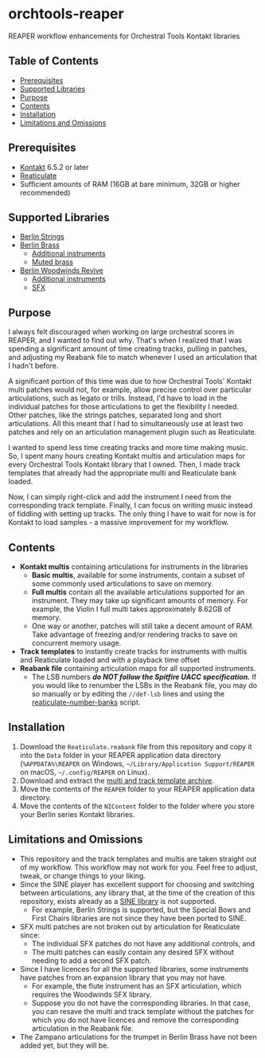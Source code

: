 # orchtools-reaper

REAPER workflow enhancements for Orchestral Tools Kontakt libraries

## Table of Contents
- [Prerequisites](#prerequisites)
- [Supported Libraries](#supported-libraries)
- [Purpose](#purpose)
- [Contents](#contents)
- [Installation](#installation)
- [Limitations and Omissions](#limitations-and-omissions)

## Prerequisites
- [Kontakt](https://www.native-instruments.com/en/products/komplete/samplers/kontakt-6/) 6.5.2 or later
- [Reaticulate](https://reaticulate.com/)
- Sufficient amounts of RAM (16GB at bare minimum, 32GB or higher recommended)

## Supported Libraries
- [Berlin Strings](https://www.orchestraltools.com/store/collections/berlin-strings)
- [Berlin Brass](https://www.orchestraltools.com/store/collections/berlin-brass)
  - [Additional instruments](https://www.orchestraltools.com/store/collections/brass-additional-instruments)
  - [Muted brass](https://www.orchestraltools.com/store/collections/muted-brass)
- [Berlin Woodwinds Revive](https://www.orchestraltools.com/store/collections/berlin-woodwinds)
  - [Additional instruments](https://www.orchestraltools.com/store/collections/woodwinds-additional-instruments)
  - [SFX](https://www.orchestraltools.com/store/collections/woodwinds-sfx)

## Purpose

I always felt discouraged when working on large orchestral scores in REAPER, and I wanted to find out why. That's when I realized that I was spending a significant amount of time creating tracks, pulling in patches, and adjusting my Reabank file to match whenever I used an articulation that I hadn't before.

A significant portion of this time was due to how Orchestral Tools' Kontakt multi patches would not, for example, allow precise control over particular articulations, such as legato or trills. Instead, I'd have to load in the individual patches for those articulations to get the flexibility I needed. Other patches, like the strings patches, separated long and short articulations. All this meant that I had to simultaneously use at least two patches and rely on an articulation management plugin such as Reaticulate.

I wanted to spend less time creating tracks and more time making music. So, I spent many hours creating Kontakt multis and articulation maps for every Orchestral Tools Kontakt library that I owned. Then, I made track templates that already had the appropriate multi and Reaticulate bank loaded.

Now, I can simply right-click and add the instrument I need from the corresponding track template. Finally, I can focus on writing music instead of fiddling with setting up tracks. The only thing I have to wait for now is for Kontakt to load samples - a massive improvement for my workflow.

## Contents

- **Kontakt multis** containing articulations for instruments in the libraries
  - **Basic multis**, available for some instruments, contain a subset of some commonly used articulations to save on memory.
  - **Full multis** contain all the available articulations supported for an instrument. They may take up significant amounts of memory. For example, the Violin I full multi takes approximately 8.62GB of memory.
  - One way or another, patches will still take a decent amount of RAM. Take advantage of freezing and/or rendering tracks to save on concurrent memory usage.
- **Track templates** to instantly create tracks for instruments with multis and Reaticulate loaded and with a playback time offset
- **Reabank file** containing articulation maps for all supported instruments.
  - The LSB numbers ***do NOT follow the Spitfire UACC specification.*** If you would like to renumber the LSBs in the Reabank file, you may do so manually or by editing the `//def-lsb` lines and using the [reaticulate-number-banks](https://github.com/adalinesimonian/reaticulate-number-banks) script.

## Installation

1. Download the `Reaticulate.reabank` file from this repository and copy it into the `Data` folder in your REAPER application data directory (`%APPDATA%\REAPER` on Windows, `~/Library/Application Support/REAPER` on macOS, `~/.config/REAPER` on Linux).
2. Download and extract the [multi and track template archive](https://www.dropbox.com/s/6aehnhbzb1ln48d/orchtools-reaper.7z?dl=0).
3. Move the contents of the `REAPER` folder to your REAPER application data directory.
4. Move the contents of the `NIContent` folder to the folder where you store your Berlin series Kontakt libraries.

## Limitations and Omissions

- This repository and the track templates and multis are taken straight out of my workflow. This workflow may not work for you. Feel free to adjust, tweak, or change things to your liking.
- Since the SINE player has excellent support for choosing and switching between articulations, any library that, at the time of the creation of this repository, exists already as a [SINE library](https://orchestraltools.helpscoutdocs.com/article/381-sine-crossgrades-faq) is not supported.
  - For example, Berlin Strings is supported, but the Special Bows and First Chairs libraries are not since they have been ported to SINE.
- SFX multi patches are not broken out by articulation for Reaticulate since:
  - The individual SFX patches do not have any additional controls, and
  - The multi patches can easily contain any desired SFX without needing to add a second SFX patch.
- Since I have licences for all the supported libraries, some instruments have patches from an expansion library that you may not have.
  - For example, the flute instrument has an SFX articulation, which requires the Woodwinds SFX library.
  - Suppose you do not have the corresponding libraries. In that case, you can resave the multi and track template without the patches for which you do not have licences and remove the corresponding articulation in the Reabank file.
- The Zampano articulations for the trumpet in Berlin Brass have not been added yet, but they will be.
